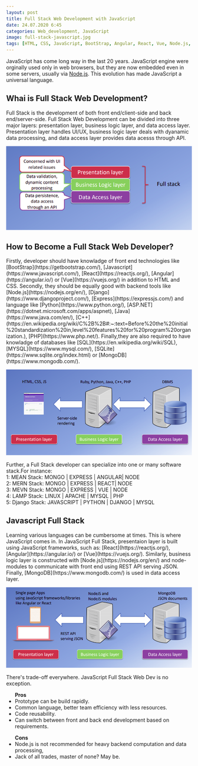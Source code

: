 ```yaml
---
layout: post
title: Full Stack Web Development with JavaScript
date: 24.07.2020 6:45
categories: Web_development, JavaScript
image: full-stack-javascript.jpg
tags: [HTML, CSS, JavaScript, BootStrap, Angular, React, Vue, Node.js, Express, MongoDB, Browser, Server, Database]
---
```


JavaScript has come long way in the last 20 years. JavaScript engine were orginally used only in web browsers, but they are now embedded even in some servers, usually via [Node.js](https://nodejs.org/en/). This evolution has made JavaScript a universal language.<br>

<h2>Whai is Full Stack Web Development?</h2>
Full Stack is the development of both front end/client-side and back end/server-side. Full Stack Web Development can be divided into three major layers: presentation layer, business logic layer, and data access layer. Presentation layer handles UI/UX, business logic layer deals with dyanamic data processing, and data access layer provides data acesss through API.<br>

![](/assets/images/three-layers.png)

<h2>How to Become a Full Stack Web Developer?</h2>
Firstly, developer should have knowladge of front end technologies like [BootStrap](https://getbootstrap.com/), [Javascript](https://www.javascript.com/), [React](https://reactjs.org/), [Angular](https://angular.io/) or [Vue](https://vuejs.org/) in addition to HTML and CSS. Secondly, they should be equally good with backend tools like [Node.js](https://nodejs.org/en/), [Django](https://www.djangoproject.com/), [Express](https://expressjs.com/) and language like [Python](https://www.python.org/), [ASP.NET](https://dotnet.microsoft.com/apps/aspnet), [Java](https://www.java.com/en/), [C++](https://en.wikipedia.org/wiki/C%2B%2B#:~:text=Before%20the%20initial%20standardization%20in,level%20features%20for%20program%20organization.), [PHP](https://www.php.net/). Finally,they are also required to have knowladge of databases like [SQL](https://en.wikipedia.org/wiki/SQL), [MYSQL](https://www.mysql.com/), [SQLite](https://www.sqlite.org/index.html) or [MongoDB](https://www.mongodb.com/).<br>

![](/assets/images/traditional.png)

Further, a Full Stack developer can specialize into one or many software stack.For instance:<br>
1: MEAN Stack: MONGO | EXPRESS | ANGULAR| NODE<br>
2: MERN Stack: MONGO | EXPRESS | REACT| NODE<br>
3: MEVN Stack: MONGO | EXPRESS | VUE | NODE<br>
4: LAMP Stack: LINUX | APACHE | MYSQL | PHP<br>
5: Django Stack: JAVASCRIPT | PYTHON | DJANGO | MYSQL<br>

<h2>Javascript Full Stack</h2>
Learning various languages can be cumbersome at times. This is where JavaScript comes in. In JavaScript Full Stack, presentaion layer is built using JavaScript frameworks, such as: [React](https://reactjs.org/), [Angular](https://angular.io/) or [Vue](https://vuejs.org/). Similarly, business logic layer is constructed with [Node.js](https://nodejs.org/en/) and node-modules to communicate with front end using REST API serving JSON. Finally, [MongoDB](https://www.mongodb.com/) is used in data access layer.<br>

![](/assets/images/js.png)

There's trade-off everywhere. JavaScript Full Stack Web Dev is no exception.<br>
<ul><b>Pros</b>
<li>Prototype can be build rapidly.</li>
<li>Common language, better team efficiency with less resources.</li>
<li>Code reusability.</li>
<li>Can switch between front and back end development based on requirements.</li>
</ul>
<ul><b>Cons</b>
<li>Node.js is not recommended for heavy backend computation and data processing,</li>
<li>Jack of all trades, master of none? May be.</li>
</ul>

